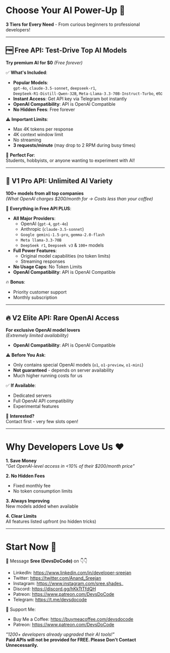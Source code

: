 # Choose Your AI Power-Up 💪  

**3 Tiers for Every Need** - From curious beginners to professional developers!  

---

## 🆓 Free API: Test-Drive Top AI Models  

**Try premium AI for $0** *(Free forever)*  

✅ **What's Included**:  
- **Popular Models**:  
  `gpt-4o`, `claude-3.5-sonnet`, `deepseek-r1`,  
  `DeepSeek-R1-Distill-Qwen-32B`, `Meta-Llama-3.3-70B-Instruct-Turbo`, etc  
- **Instant Access**: Get API key via Telegram bot instantly
- **OpenAI Compatibility**: API is OpenAI Compatible
- **No Hidden Fees**: Free forever  

⚠️ **Important Limits**:  
- Max 4K tokens per response
- 4K context window limit
- No streaming
- **3 requests/minute** (may drop to 2 RPM during busy times)  

🎯 **Perfect For**:  
Students, hobbyists, or anyone wanting to experiment with AI!  

---

## 💸 V1 Pro API: Unlimited AI Variety  

**100+ models from all top companies**  
*(What OpenAI charges $200/month for → Costs less than your coffee)*  

🚀 **Everything in Free API PLUS**:  
- **All Major Providers**:  
  - OpenAI (`gpt-4`, `gpt-4o`)  
  - Anthropic (`claude-3.5-sonnet`)  
  - `Google gemini-1.5-pro`, `gemma-2.0-flash`
  - `Meta llama-3.3-70B`
  - `DeepSeek r1`, `Deepseek v3` & `100+` models  
- **Full Power Features**:  
  - Original model capabilities (no token limits)  
  - Streaming responses  
- **No Usage Caps**: No Token Limits
- **OpenAI Compatibility**: API is OpenAI Compatible

🔥 **Bonus**:  
- Priority customer support  
- Monthly subscription  

---

## 🔥 V2 Elite API: Rare OpenAI Access  

**For exclusive OpenAI model lovers**  
*(Extremely limited availability)*  

- **OpenAI Compatibility**: API is OpenAI Compatible

⚠️ **Before You Ask**:  
- Only contains special OpenAI models (`o1`, `o1-preview`, `o1-mini`)  
- **Not guaranteed** - depends on server availability  
- Much higher running costs for us  

✅ **If Available**:  
- Dedicated servers  
- Full OpenAI API compatibility  
- Experimental features  

📩 **Interested?**  
Contact first - very few slots open!  

---

# Why Developers Love Us ❤️  

**1. Save Money**  
*"Get OpenAI-level access in <10% of their $200/month price"*  

**2. No Hidden Fees**  
- Fixed monthly fee  
- No token consumption limits

**3. Always Improving**  
New models added when available  

**4. Clear Limits**  
All features listed upfront (no hidden tricks)  

---

# Start Now 🚀  

📩 Message **Sree (DevsDoCode)** on 👇👇

- LinkedIn: https://www.linkedin.com/in/developer-sreejan
- Twitter: https://twitter.com/Anand_Sreejan
- Instagram: https://www.instagram.com/sree.shades_
- Discord: https://discord.gg/hKkTtTfdQH
- Patreon: https://www.patreon.com/DevsDoCode
- Telegram: https://t.me/devsdocode

🔗 Support Me:
- Buy Me a Coffee: https://buymeacoffee.com/devsdocode
- Patreon: https://www.patreon.com/DevsDoCode

*"1200+ developers already upgraded their AI tools!"*  
**Paid APIs will not be provided for FREE. Please Don't Contact Unnecessarily.**